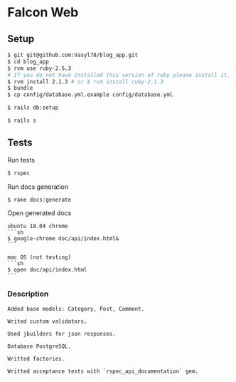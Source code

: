 # Falcon Web

## Setup
```sh
$ git git@github.com:Vasyl78/blog_app.git
$ cd blog_app
$ rvm use ruby-2.5.3
# If you do not have installed this version of ruby please install it.
$ rvm install 2.1.3 # or $ rvm install ruby-2.1.3
$ bundle
$ cp config/database.yml.example config/database.yml
```
```sh
$ rails db:setup
```
```sh
$ rails s
```

## Tests

Run tests
```sh
$ rspec
```

Run docs generation
```sh
$ rake docs:generate
```

Open generated docs

    ubuntu 18.04 chrome
    ```sh
    $ google-chrome doc/api/index.html&
    ```

    mac OS (not testing)
    ```sh
    $ open doc/api/index.html
    ```


### Description

    Added base models: Category, Post, Comment.

    Writed custom validators.

    Used jbuilders for json responses.

    Database PostgreSQL.

    Writted factories.

    Writted acceptance tests with `rspec_api_documentation` gem.
